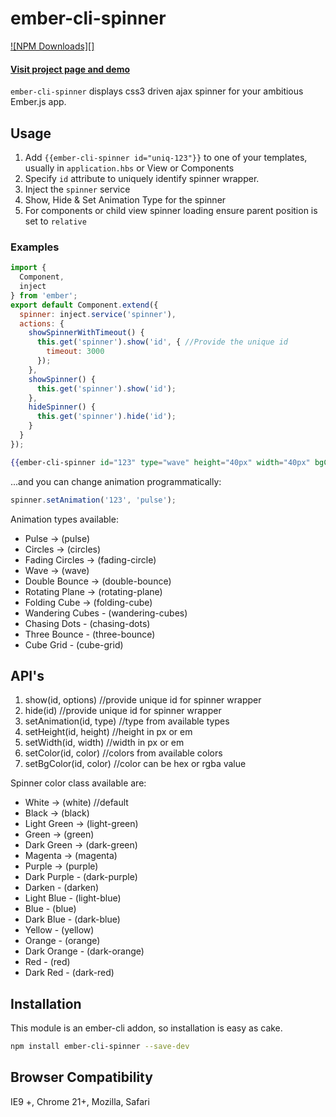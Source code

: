 # ember-cli-spinner

[![NPM Downloads][]](https://www.npmjs.org/package/ember-cli-spinner)

#### [Visit project page and demo](http://ajainvivek.github.io/ember-cli-spinner/)

`ember-cli-spinner` displays css3 driven ajax spinner for your ambitious Ember.js app.

## Usage

1. Add `{{ember-cli-spinner id="uniq-123"}}` to one of your templates, usually in `application.hbs` or View or Components
2. Specify `id` attribute to uniquely identify spinner wrapper.
3. Inject the `spinner` service
4. Show, Hide & Set Animation Type for the spinner
5. For components or child view spinner loading ensure parent position is set to `relative`

### Examples

```js
import {
  Component,
  inject
} from 'ember';
export default Component.extend({
  spinner: inject.service('spinner'),
  actions: {
    showSpinnerWithTimeout() {
      this.get('spinner').show('id', { //Provide the unique id
        timeout: 3000
      });
    },
    showSpinner() {
      this.get('spinner').show('id');
    },
    hideSpinner() {
      this.get('spinner').hide('id');
    }
  }
});
```

```handlebars
{{ember-cli-spinner id="123" type="wave" height="40px" width="40px" bgColor="transparent" color="dark-red"}}
```

...and you can change animation programmatically:

```js
spinner.setAnimation('123', 'pulse');
```

Animation types available:

- Pulse -> (pulse)
- Circles -> (circles)
- Fading Circles -> (fading-circle)
- Wave -> (wave)
- Double Bounce -> (double-bounce)
- Rotating Plane -> (rotating-plane)
- Folding Cube -> (folding-cube)
- Wandering Cubes - (wandering-cubes)
- Chasing Dots - (chasing-dots)
- Three Bounce - (three-bounce)
- Cube Grid - (cube-grid)

## API's

1. show(id, options) //provide unique id for spinner wrapper
2. hide(id) //provide unique id for spinner wrapper
3. setAnimation(id, type) //type from available types
4. setHeight(id, height) //height in px or em
5. setWidth(id, width) //width in px or em
6. setColor(id, color) //colors from available colors
7. setBgColor(id, color) //color can be hex or rgba value

Spinner color class available are:

- White -> (white) //default
- Black -> (black)
- Light Green -> (light-green)
- Green -> (green)
- Dark Green -> (dark-green)
- Magenta -> (magenta)
- Purple -> (purple)
- Dark Purple - (dark-purple)
- Darken - (darken)
- Light Blue - (light-blue)
- Blue - (blue)
- Dark Blue - (dark-blue)
- Yellow - (yellow)
- Orange - (orange)
- Dark Orange - (dark-orange)
- Red - (red)
- Dark Red - (dark-red)

## Installation

This module is an ember-cli addon, so installation is easy as cake.

```sh
npm install ember-cli-spinner --save-dev
```

## Browser Compatibility

IE9 +, Chrome 21+, Mozilla, Safari
